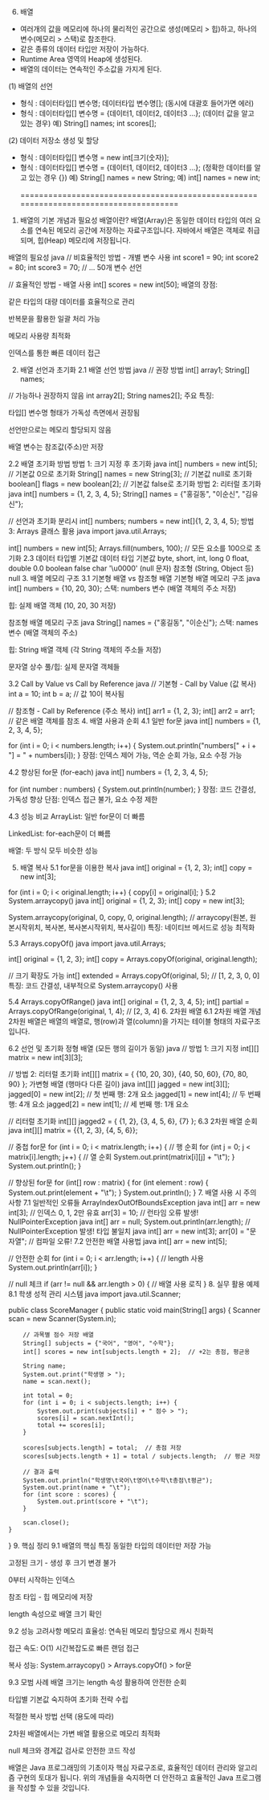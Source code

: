 6. 배열

- 여러개의 값을 메모리에 하나의 물리적인 공간으로 생성(메모리 > 힙)하고, 하나의 변수(메모리 > 스택)로 참조한다.
- 같은 종류의 데이터 타입만 저장이 가능하다.
- Runtime Area 영역의 Heap에 생성된다.
- 배열의 데이터는 연속적인 주소값을 가지게 된다.

(1) 배열의 선언
- 형식 : 데이터타입[] 변수명; 데이터타입 변수명[]; (동시에 대괄호 들어가면 에러)
- 형식 : 데이터타입[] 변수명 = {데이터1, 데이터2, 데이터3 ...}; (데이터 값을 알고 있는 경우)
예) String[] names; int scores[];

(2) 데이터 저장소 생성 및 할당
- 형식 : 데이터타입[] 변수명 = new int[크기(숫자)];
- 형식 : 데이터타입[] 변수명 = {데이터1, 데이터2, 데이터3 ...}; (정확한 데이터를 알고 있는 경우 {})
예) String[] names = new String;
예) int[] names = new int;
<br> <br>
=====================================================================================


1. 배열의 기본 개념과 필요성
배열이란?
배열(Array)은 동일한 데이터 타입의 여러 요소를 연속된 메모리 공간에 저장하는 자료구조입니다. 자바에서 배열은 객체로 취급되며, 힙(Heap) 메모리에 저장됩니다.

배열의 필요성
java
// 비효율적인 방법 - 개별 변수 사용
int score1 = 90;
int score2 = 80; 
int score3 = 70;
// ... 50개 변수 선언

// 효율적인 방법 - 배열 사용
int[] scores = new int[50];
배열의 장점:

같은 타입의 대량 데이터를 효율적으로 관리

반복문을 활용한 일괄 처리 가능

메모리 사용량 최적화

인덱스를 통한 빠른 데이터 접근

2. 배열 선언과 초기화
2.1 배열 선언 방법
java
// 권장 방법
int[] array1;
String[] names;

// 가능하나 권장하지 않음 
int array2[];
String names2[];
주요 특징:

타입[] 변수명 형태가 가독성 측면에서 권장됨

선언만으로는 메모리 할당되지 않음

배열 변수는 참조값(주소)만 저장

2.2 배열 초기화 방법
방법 1: 크기 지정 후 초기화
java
int[] numbers = new int[5];        // 기본값 0으로 초기화
String[] names = new String[3];    // 기본값 null로 초기화
boolean[] flags = new boolean[2];  // 기본값 false로 초기화
방법 2: 리터럴 초기화
java
int[] numbers = {1, 2, 3, 4, 5};
String[] names = {"홍길동", "이순신", "김유신"};

// 선언과 초기화 분리시
int[] numbers;
numbers = new int[]{1, 2, 3, 4, 5};
방법 3: Arrays 클래스 활용
java
import java.util.Arrays;

int[] numbers = new int[5];
Arrays.fill(numbers, 100);  // 모든 요소를 100으로 초기화
2.3 데이터 타입별 기본값
데이터 타입	기본값
byte, short, int, long	0
float, double	0.0
boolean	false
char	'\u0000' (null 문자)
참조형 (String, Object 등)	null
3. 배열 메모리 구조
3.1 기본형 배열 vs 참조형 배열
기본형 배열 메모리 구조
java
int[] numbers = {10, 20, 30};
스택: numbers 변수 (배열 객체의 주소 저장)

힙: 실제 배열 객체 (10, 20, 30 저장)

참조형 배열 메모리 구조
java
String[] names = {"홍길동", "이순신"};
스택: names 변수 (배열 객체의 주소)

힙: String 배열 객체 (각 String 객체의 주소들 저장)

문자열 상수 풀/힙: 실제 문자열 객체들

3.2 Call by Value vs Call by Reference
java
// 기본형 - Call by Value (값 복사)
int a = 10;
int b = a;  // 값 10이 복사됨

// 참조형 - Call by Reference (주소 복사)
int[] arr1 = {1, 2, 3};
int[] arr2 = arr1;  // 같은 배열 객체를 참조
4. 배열 사용과 순회
4.1 일반 for문
java
int[] numbers = {1, 2, 3, 4, 5};

for (int i = 0; i < numbers.length; i++) {
    System.out.println("numbers[" + i + "] = " + numbers[i]);
}
장점: 인덱스 제어 가능, 역순 순회 가능, 요소 수정 가능

4.2 향상된 for문 (for-each)
java
int[] numbers = {1, 2, 3, 4, 5};

for (int number : numbers) {
    System.out.println(number);
}
장점: 코드 간결성, 가독성 향상
단점: 인덱스 접근 불가, 요소 수정 제한

4.3 성능 비교
ArrayList: 일반 for문이 더 빠름

LinkedList: for-each문이 더 빠름

배열: 두 방식 모두 비슷한 성능

5. 배열 복사
5.1 for문을 이용한 복사
java
int[] original = {1, 2, 3};
int[] copy = new int[3];

for (int i = 0; i < original.length; i++) {
    copy[i] = original[i];
}
5.2 System.arraycopy()
java
int[] original = {1, 2, 3};
int[] copy = new int[3];

System.arraycopy(original, 0, copy, 0, original.length);
// arraycopy(원본, 원본시작위치, 복사본, 복사본시작위치, 복사길이)
특징: 네이티브 메서드로 성능 최적화

5.3 Arrays.copyOf()
java
import java.util.Arrays;

int[] original = {1, 2, 3};
int[] copy = Arrays.copyOf(original, original.length);

// 크기 확장도 가능
int[] extended = Arrays.copyOf(original, 5);  // [1, 2, 3, 0, 0]
특징: 코드 간결성, 내부적으로 System.arraycopy() 사용

5.4 Arrays.copyOfRange()
java
int[] original = {1, 2, 3, 4, 5};
int[] partial = Arrays.copyOfRange(original, 1, 4);  // [2, 3, 4]
6. 2차원 배열
6.1 2차원 배열 개념
2차원 배열은 배열의 배열로, 행(row)과 열(column)을 가지는 테이블 형태의 자료구조입니다.

6.2 선언 및 초기화
정형 배열 (모든 행의 길이가 동일)
java
// 방법 1: 크기 지정
int[][] matrix = new int[3][3];

// 방법 2: 리터럴 초기화
int[][] matrix = {
    {10, 20, 30},
    {40, 50, 60},
    {70, 80, 90}
};
가변형 배열 (행마다 다른 길이)
java
int[][] jagged = new int[3][];
jagged[0] = new int[2];  // 첫 번째 행: 2개 요소
jagged[1] = new int[4];  // 두 번째 행: 4개 요소
jagged[2] = new int[1];  // 세 번째 행: 1개 요소

// 리터럴 초기화
int[][] jagged2 = {
    {1, 2},
    {3, 4, 5, 6},
    {7}
};
6.3 2차원 배열 순회
java
int[][] matrix = {{1, 2, 3}, {4, 5, 6}};

// 중첩 for문
for (int i = 0; i < matrix.length; i++) {           // 행 순회
    for (int j = 0; j < matrix[i].length; j++) {    // 열 순회
        System.out.print(matrix[i][j] + "\t");
    }
    System.out.println();
}

// 향상된 for문
for (int[] row : matrix) {
    for (int element : row) {
        System.out.print(element + "\t");
    }
    System.out.println();
}
7. 배열 사용 시 주의사항
7.1 일반적인 오류들
ArrayIndexOutOfBoundsException
java
int[] arr = new int[3];  // 인덱스 0, 1, 2만 유효
arr[3] = 10;  // 런타임 오류 발생!
NullPointerException
java
int[] arr = null;
System.out.println(arr.length);  // NullPointerException 발생!
타입 불일치
java
int[] arr = new int[3];
arr[0] = "문자열";  // 컴파일 오류!
7.2 안전한 배열 사용법
java
int[] arr = new int[5];

// 안전한 순회
for (int i = 0; i < arr.length; i++) {  // length 사용
    System.out.println(arr[i]);
}

// null 체크
if (arr != null && arr.length > 0) {
    // 배열 사용 로직
}
8. 실무 활용 예제
8.1 학생 성적 관리 시스템
java
import java.util.Scanner;

public class ScoreManager {
    public static void main(String[] args) {
        Scanner scan = new Scanner(System.in);
        
        // 과목별 점수 저장 배열
        String[] subjects = {"국어", "영어", "수학"};
        int[] scores = new int[subjects.length + 2];  // +2는 총점, 평균용
        
        String name;
        System.out.print("학생명 > ");
        name = scan.next();
        
        int total = 0;
        for (int i = 0; i < subjects.length; i++) {
            System.out.print(subjects[i] + " 점수 > ");
            scores[i] = scan.nextInt();
            total += scores[i];
        }
        
        scores[subjects.length] = total;  // 총점 저장
        scores[subjects.length + 1] = total / subjects.length;  // 평균 저장
        
        // 결과 출력
        System.out.println("학생명\t국어\t영어\t수학\t총점\t평균");
        System.out.print(name + "\t");
        for (int score : scores) {
            System.out.print(score + "\t");
        }
        
        scan.close();
    }
}
9. 핵심 정리
9.1 배열의 핵심 특징
동일한 타입의 데이터만 저장 가능

고정된 크기 - 생성 후 크기 변경 불가

0부터 시작하는 인덱스

참조 타입 - 힙 메모리에 저장

length 속성으로 배열 크기 확인

9.2 성능 고려사항
메모리 효율성: 연속된 메모리 할당으로 캐시 친화적

접근 속도: O(1) 시간복잡도로 빠른 랜덤 접근

복사 성능: System.arraycopy() > Arrays.copyOf() > for문

9.3 모범 사례
배열 크기는 length 속성 활용하여 안전한 순회

타입별 기본값 숙지하여 초기화 전략 수립

적절한 복사 방법 선택 (용도에 따라)

2차원 배열에서는 가변 배열 활용으로 메모리 최적화

null 체크와 경계값 검사로 안전한 코드 작성

배열은 Java 프로그래밍의 기초이자 핵심 자료구조로, 효율적인 데이터 관리와 알고리즘 구현의 토대가 됩니다. 위의 개념들을 숙지하면 더 안전하고 효율적인 Java 프로그램을 작성할 수 있을 것입니다.